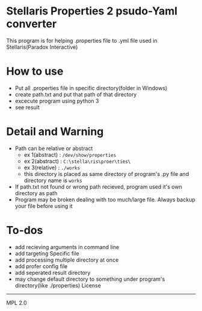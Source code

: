 # Stellaris Properties 2 psudo-Yaml converter

This program is for helping .properties file to .yml file used in Stellaris(Paradox Interactive) 

# How to use
  - Put all .properties file in specific directory(folder in Windows)
  - create path.txt and put that path of that directory
  - excecute program using python 3
  - see result

# Detail and Warning
  - Path can be relative or abstract
    - ex 1(abstract) : ```/dev/show/properties```
    - ex 2(abstract) : ```C:\stella\ris\proer\ties\```
    - ex 3(relative) : ```./works```
     - this directory is placed as same directory of program's .py file and directory name is ```works```
  - If path.txt not found or wrong path recieved, program used it's own directory as path
  - Program may be broken dealing with too much/large file. Always backup your file before using it

#  To-dos
 - add recieving arguments in command line
 - add targeting Specific file
 - add processing multiple directory at once
 - add profer config file
 - add seperated result directory
 - may change default directory to something under program's directory(like ./properties)
License
----

MPL 2.0
